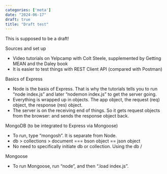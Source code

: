 ```yaml
---
categories: ['meta']
date: "2024-06-17"
draft: true
title: "Draft test"
---
```


This is supposed to be a draft!

Sources and set up

- Video tutorials on Yelpcamp with Colt Steele, supplemented by Getting MEAN and the Daley book
- It is easier to test things with REST Client API (compared with Postman)

Basics of Express

- Node is the basis of Express.  That is why the tutorials tells you to run “node index.js” and later “nodemon index.js” to get the server going.
- Everything is wrapped up in objects.  The app object, the request (req) object, the response (res) object.
- The server is on the receiving end of things.  So it gets request objects from the browser: and sends the response object back.

MongoDB (to be integrated to Express via Mongoose)

- To run, type “mongosh”.  It is separate from Node.
- db > collections > document === bson object == json object
- No need to specifically initiate db or collection.   Using the db /

Mongoose 

- To run Mongoose, run “node”, and then “.load index.js”.